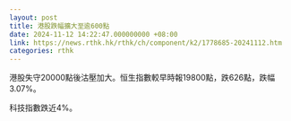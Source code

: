 ```yaml
---
layout: post
title: 港股跌幅擴大至逾600點
date: 2024-11-12 14:22:47.000000000 +08:00
link: https://news.rthk.hk/rthk/ch/component/k2/1778685-20241112.htm
categories: rthk
---
```


港股失守20000點後沽壓加大。恒生指數較早時報19800點，跌626點，跌幅3.07%。

科技指數跌近4%。
